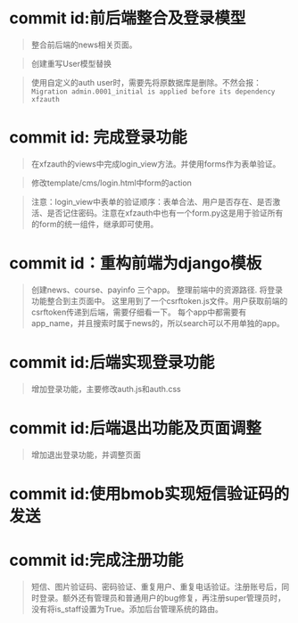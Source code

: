 # commit id:前后端整合及登录模型


>整合前后端的news相关页面。

>创建重写User模型替换

>使用自定义的auth user时，需要先将原数据库是删除。不然会报：`Migration admin.0001_initial is applied before its dependency xfzauth`

# commit id: 完成登录功能

>在xfzauth的views中完成login_view方法。并使用forms作为表单验证。

>修改template/cms/login.html中form的action

>注意：login_view中表单的验证顺序：表单合法、用户是否存在、是否激活、是否记住密码。注意在xfzauth中也有一个form.py这是用于验证所有的form的统一组件，继承即可使用。


# commit id：重构前端为django模板

>创建news、course、payinfo 三个app。
>整理前端中的资源路径.
>将登录功能整合到主页面中。
>这里用到了一个csrftoken.js文件。用户获取前端的csrftoken传递到后端，需要仔细看一下。
>每个app中都需要有app_name，并且搜索时属于news的，所以search可以不用单独的app。

# commit id:后端实现登录功能

>增加登录功能，主要修改auth.js和auth.css

# commit id:后端退出功能及页面调整

>增加退出登录功能，并调整页面

# commit id:使用bmob实现短信验证码的发送

# commit id:完成注册功能

>短信、图片验证码、密码验证、重复用户、重复电话验证。注册账号后，同时登录。额外还有管理员和普通用户的bug修复，再注册super管理员时，没有将is_staff设置为True。添加后台管理系统的路由。